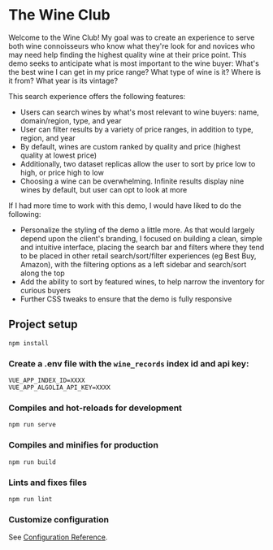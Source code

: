 # The Wine Club

Welcome to the Wine Club! My goal was to create an experience to serve both wine connoisseurs who know what they're look for and novices who may need help finding the highest quality wine at their price point. This demo seeks to anticipate what is most important to the wine buyer: What's the best wine I can get in my price range? What type of wine is it? Where is it from? What year is its vintage? 

This search experience offers the following features: 

- Users can search wines by what's most relevant to wine buyers: name, domain/region, type, and year 
- User can filter results by a variety of price ranges, in addition to type, region, and year 
- By default, wines are custom ranked by quality and price (highest quality at lowest price)
- Additionally, two dataset replicas allow the user to sort by price low to high, or price high to low 
- Choosing a wine can be overwhelming. Infinite results display nine wines by default, but user can opt to look at more

If I had more time to work with this demo, I would have liked to do the following: 
- Personalize the styling of the demo a little more. As that would largely depend upon the client's branding, I focused on building a clean, simple and intuitive interface, placing the search bar and filters where they tend to be placed in other retail search/sort/filter experiences (eg Best Buy, Amazon), with the filtering options as a left sidebar and search/sort along the top 
- Add the ability to sort by featured wines, to help narrow the inventory for curious buyers  
- Further CSS tweaks to ensure that the demo is fully responsive  

## Project setup
```
npm install
```

### Create a .env file with the `wine_records` index id and api key: 
```
VUE_APP_INDEX_ID=XXXX
VUE_APP_ALGOLIA_API_KEY=XXXX
```

### Compiles and hot-reloads for development
```
npm run serve
```

### Compiles and minifies for production
```
npm run build
```

### Lints and fixes files
```
npm run lint
```

### Customize configuration
See [Configuration Reference](https://cli.vuejs.org/config/).
